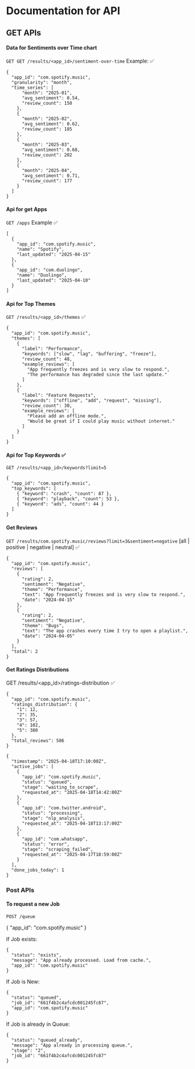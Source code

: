 # Documentation for API
## GET APIs
#### Data for Sentiments over Time chart
`GET GET /results/<app_id>/sentiment-over-time`
Example: ✅
```
{
  "app_id": "com.spotify.music",
  "granularity": "month",
  "time_series": [
      "month": "2025-01",
      "avg_sentiment": 0.54,
      "review_count": 150
    },
    {
      "month": "2025-02",
      "avg_sentiment": 0.62,
      "review_count": 185
    },
    {
      "month": "2025-03",
      "avg_sentiment": 0.68,
      "review_count": 202
    },
    {
      "month": "2025-04",
      "avg_sentiment": 0.71,
      "review_count": 177
    }
  ]
}
```

#### Api for get Apps 
`GET /apps`
Example ✅
```
[
  {
    "app_id": "com.spotify.music",
    "name": "Spotify",
    "last_updated": "2025-04-15"
  },
  {
    "app_id": "com.duolingo",
    "name": "Duolingo",
    "last_updated": "2025-04-10"
  }
]
```

#### Api for Top Themes 
`GET /results/<app_id>/themes`
✅
```
{
  "app_id": "com.spotify.music",
  "themes": [
    {
      "label": "Performance",
      "keywords": ["slow", "lag", "buffering", "freeze"],
      "review_count": 48,
      "example_reviews": [
        "App frequently freezes and is very slow to respond.",
        "The performance has degraded since the last update."
      ]
    },
    {
      "label": "Feature Requests",
      "keywords": ["offline", "add", "request", "missing"],
      "review_count": 30,
      "example_reviews": [
        "Please add an offline mode.",
        "Would be great if I could play music without internet."
      ]
    }
  ]
}
```

#### Api for Top Keywords ✅
`GET /results/<app_id>/keywords?limit=5`
```
{
  "app_id": "com.spotify.music",
  "top_keywords": [
    { "keyword": "crash", "count": 87 },
    { "keyword": "playback", "count": 53 },
    { "keyword": "ads", "count": 44 }
  ]
}
```

#### Get Reviews
`GET /results/com.spotify.music/reviews?limit=3&sentiment=negative`
[all | positive | negative | neutral] ✅

```
{
  "app_id": "com.spotify.music",
  "reviews": [
    {
      "rating": 2,
      "sentiment": "Negative",
      "theme": "Performance",
      "text": "App frequently freezes and is very slow to respond.",
      "date": "2024-04-15"
    },
    {
      "rating": 2,
      "sentiment": "Negative",
      "theme": "Bugs",
      "text": "The app crashes every time I try to open a playlist.",
      "date": "2024-04-05"
    }
  ],
  "total": 2
}
```

#### Get Ratings Distributions 
GET /results/<app_id>/ratings-distribution ✅
```
{
  "app_id": "com.spotify.music",
  "ratings_distribution": {
    "1": 12,
    "2": 35,
    "3": 57,
    "4": 102,
    "5": 380
  },
  "total_reviews": 586
}
```

```
{
  "timestamp": "2025-04-18T17:10:00Z",
  "active_jobs": [
    {
      "app_id": "com.spotify.music",
      "status": "queued",
      "stage": "waiting_to_scrape",
      "requested_at": "2025-04-18T14:42:00Z"
    },
    {
      "app_id": "com.twitter.android",
      "status": "processing",
      "stage": "nlp_analysis",
      "requested_at": "2025-04-18T13:17:00Z"
    },
    {
      "app_id": "com.whatsapp",
      "status": "error",
      "stage": "scraping_failed",
      "requested_at": "2025-04-17T18:59:00Z"
    }
  ],
  "done_jobs_today": 1
}
```

### Post APIs
#### To request a new Job
`POST /queue`

{
"app_id": "com.spotify.music"
}

If Job exists:
```
{
  "status": "exists",
  "message": "App already processed. Load from cache.",
  "app_id": "com.spotify.music"
}
```


If Job is New:
```
{
  "status": "queued",
  "job_id": "661f4b2c4afcdc001245fc87",
  "app_id": "com.spotify.music"
}
```

If Job is already in Queue:
```
{
  "status": "queued_already",
  "message": "App already in processing queue.",
  "stage": "2",
  "job_id": "661f4b2c4afcdc001245fc87"
}
```
